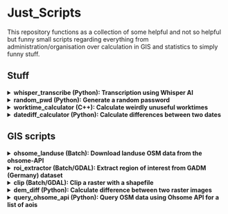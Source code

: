 # Just_Scripts

This repository functions as a collection of some helpful and not so helpful but funny small scripts regarding everything from administration/organisation over calculation in GIS and statistics to simply funny stuff.

## Stuff 

<details>
  <summary><b>whisper_transcribe (Python): Transcription using Whisper AI</b></summary>
<br>  

This small script queries OpenAI's Whisper AI and writes the response to file. <br/>
Automated transcription!
  
</details>

<details>
  <summary><b>random_pwd (Python): Generate a random password</b></summary>
<br>  

This script generates a random password for you by using different characters (letters, digits, punctuation). <br/>
The small commandline-tool even talks to you if you put in wrong answers!
  
</details>

<details>
  <summary><b>worktime_calculator (C++): Calculate weirdly unuseful worktimes</b></summary>
<br>  

You can calculate how long a large task consisting of multiple tasks will need to be accomplished depending on helping hands, number of smaller tasks and how much time a small task takes up. Will this ever be useful to anyone?
  
</details>

<details>
  <summary><b>datediff_calculator (Python): Calculate differences between two dates</b></summary>
<br>  

This script can calculate the difference between two dates in multiple time units. Interactive.
  
</details>


## GIS scripts

<details>
  <summary><b>ohsome_landuse (Batch): Download landuse OSM data from the ohsome-API</b></summary>
<br>  

With the help of this script you can download multiple landuse files at once. <br/>
If you want to adapt it to your application, you should  change the bounding box, the time and the name of the output files (line 2, 3 and 5 of each block). 

</details>

<details>
  <summary><b>roi_extractor (Batch/GDAL): Extract region of interest from GADM (Germany) dataset</b></summary>
<br>

Your input (region) is handled like a variable and gets implemented in the command. By changing "DEU" in the command to your country of interest, you can use the command for every region in the world.<br/>
GADM datasets are found under https://gadm.org/download_country.html.<br/>
This can be implemented for example in a clip operation (next one).

</details>

<details>
  <summary><b>clip (Batch/GDAL): Clip a raster with a shapefile</b></summary>
<br>  

Well it does what it says.
  
</details>

<details>
  <summary><b>dem_diff (Python): Calculate difference between two raster images</b></summary>
<br>  

If you have two raster images of the same area but during different times, you can use this script to calculate the differences between them. <br/>
Adapting it to your application works by chaning paths and file names.

</details>

<details>
  <summary><b>query_ohsome_api (Python): Query OSM data using Ohsome API for a list of aois</b></summary>
<br>  

This python script is the basic template to query OSM data using the Ohsome API. You can specify the list of aois, the filters and the time.

</details>